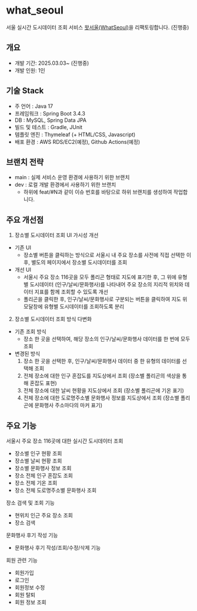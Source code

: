 # what_seoul
서울 실시간 도시데이터 조회 서비스 [왓서울(WhatSeoul)](https://github.com/WhatSEOUL/WhatSeoul)을 리팩토링합니다. (진행중)
<br>

## 개요
- 개발 기간: 2025.03.03~ (진행중)
- 개발 인원: 1인

## 기술 Stack
- 주 언어 : Java 17
- 프레임워크 : Spring Boot 3.4.3
- DB : MySQL, Spring Data JPA
- 빌드 및 테스트 : Gradle, JUnit
- 템플릿 엔진 : Thymeleaf (+ HTML/CSS, Javascript)
- 배포 환경 : AWS RDS/EC2(예정), Github Actions(예정)

## 브랜치 전략
- main : 실제 서비스 운영 환경에 사용하기 위한 브랜치
- dev : 로컬 개발 환경에서 사용하기 위한 브랜치
  - 하위에 feat/#N과 같이 이슈 번호를 바탕으로 하위 브랜치를 생성하여 작업합니다.

## 주요 개선점
1. 장소별 도시데이터 조회 UI 가시성 개선
  - 기존 UI
    - 장소별 버튼을 클릭하는 방식으로 서울시 내 주요 장소를 사전에 직접 선택한 이후, 별도의 페이지에서 장소별 도시데이터를 조회 
  - 개선 UI
    - 서울시 주요 장소 116곳을 모두 폴리곤 형태로 지도에 표기한 후, 그 위에 유형별 도시데이터 (인구/날씨/문화행사)를 나타내어 주요 장소의 지리적 위치와 데이터 지표를 함께 조회할 수 있도록 개선
    - 폴리곤을 클릭한 후, 인구/날씨/문화행사로 구분되는 버튼을 클릭하여 지도 위 모달창에 유형별 도시데이터를 조회하도록 분리
   
2. 장소별 도시데이터 조회 방식 다변화
  - 기존 조회 방식
    - 장소 한 곳을 선택하여, 해당 장소의 인구/날씨/문화행사 데이터를 한 번에 모두 조회
  - 변경된 방식
    1. 장소 한 곳을 선택한 후, 인구/날씨/문화행사 데이터 중 한 유형의 데이터를 선택해 조회
    2. 전체 장소에 대한 인구 혼잡도를 지도상에서 조회 (장소별 폴리곤의 색상을 통해 혼잡도 표현)
    3. 전체 장소에 대한 날씨 현황을 지도상에서 조회 (장소별 폴리곤에 기온 표기)
    4. 전체 장소에 대한 도로명주소별 문화행사 정보를 지도상에서 조회 (장소별 폴리곤에 문화행사 주소마다의 마커 표기)
   



## 주요 기능

서울시 주요 장소 116곳에 대한 실시간 도시데이터 조회
- 장소별 인구 현황 조회
- 장소별 날씨 현황 조회
- 장소별 문화행사 정보 조회 
- 장소 전체 인구 혼잡도 조회
- 장소 전체 기온 조회
- 장소 전체 도로명주소별 문화행사 조회

장소 검색 및 조회 기능
- 현위치 인근 주요 장소 조회
- 장소 검색

문화행사 후기 작성 기능
- 문화행사 후기 작성/조회/수정/삭제 기능

회원 관련 기능
- 회원가입
- 로그인
- 회원정보 수정
- 회원 탈퇴
- 회원 정보 조회
